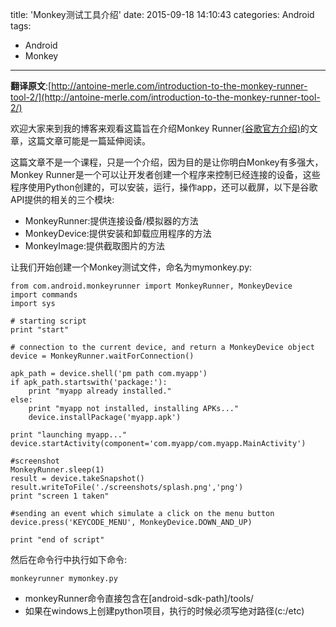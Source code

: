 title: 'Monkey测试工具介绍'
date: 2015-09-18 14:10:43
categories: Android
tags:
- Android
- Monkey

---

**翻译原文**:[http://antoine-merle.com/introduction-to-the-monkey-runner-tool-2/](http://antoine-merle.com/introduction-to-the-monkey-runner-tool-2/)

欢迎大家来到我的博客来观看这篇旨在介绍Monkey Runner[(谷歌官方介绍)](http://developer.android.com/tools/help/monkeyrunner_concepts.html)的文章，这篇文章可能是一篇延伸阅读。

这篇文章不是一个课程，只是一个介绍，因为目的是让你明白Monkey有多强大，Monkey Runner是一个可以让开发者创建一个程序来控制已经连接的设备，这些程序使用Python创建的，可以安装，运行，操作app，还可以截屏，以下是谷歌API提供的相关的三个模块:

- MonkeyRunner:提供连接设备/模拟器的方法
- MonkeyDevice:提供安装和卸载应用程序的方法
- MonkeyImage:提供截取图片的方法

让我们开始创建一个Monkey测试文件，命名为mymonkey.py:

	from com.android.monkeyrunner import MonkeyRunner, MonkeyDevice
	import commands
	import sys

	# starting script
	print "start"

	# connection to the current device, and return a MonkeyDevice object
	device = MonkeyRunner.waitForConnection()

	apk_path = device.shell('pm path com.myapp')
	if apk_path.startswith('package:'):
	    print "myapp already installed."
	else:
	    print "myapp not installed, installing APKs..."
	    device.installPackage('myapp.apk')

	print "launching myapp..."
	device.startActivity(component='com.myapp/com.myapp.MainActivity')

	#screenshot
	MonkeyRunner.sleep(1)
	result = device.takeSnapshot()
	result.writeToFile('./screenshots/splash.png','png')
	print "screen 1 taken"

	#sending an event which simulate a click on the menu button
	device.press('KEYCODE_MENU', MonkeyDevice.DOWN_AND_UP)

	print "end of script"

然后在命令行中执行如下命令:

	monkeyrunner mymonkey.py
	
- monkeyRunner命令直接包含在[android-sdk-path]/tools/
- 如果在windows上创建python项目，执行的时候必须写绝对路径(c:/etc)
